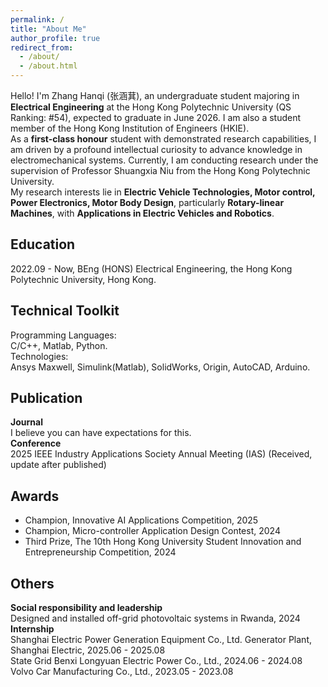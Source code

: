 ```yaml
---
permalink: /
title: "About Me"
author_profile: true
redirect_from: 
  - /about/
  - /about.html
---
```


Hello! I'm Zhang Hanqi (张涵萁), an undergraduate student majoring in **Electrical Engineering** at the Hong Kong Polytechnic University (QS Ranking: #54), expected to graduate in June 2026. I am also a student member of the Hong Kong Institution of Engineers (HKIE).  
As a **first-class honour** student with demonstrated research capabilities, I am driven by a profound intellectual curiosity to advance knowledge in electromechanical systems. Currently, I am conducting research under the supervision of Professor Shuangxia Niu from the Hong Kong Polytechnic University.  
My research interests lie in **Electric Vehicle Technologies, Motor control, Power Electronics, Motor Body Design**, particularly **Rotary-linear Machines**, with **Applications in Electric Vehicles and Robotics**.  

Education
------
2022.09 - Now, BEng (HONS) Electrical Engineering, the Hong Kong Polytechnic University, Hong Kong.  

Technical Toolkit
------
Programming Languages:  
C/C++, Matlab, Python.  
Technologies:  
Ansys Maxwell, Simulink(Matlab), SolidWorks, Origin, AutoCAD, Arduino.  

Publication
------
**Journal**  
I believe you can have expectations for this.  
**Conference**  
2025 IEEE Industry Applications Society Annual Meeting (IAS) (Received, update after published)  

Awards
------
- Champion, Innovative AI Applications Competition, 2025
- Champion, Micro-controller Application Design Contest, 2024
- Third Prize, The 10th Hong Kong University Student Innovation and Entrepreneurship Competition, 2024

Others
------
**Social responsibility and leadership**  
Designed and installed off-grid photovoltaic systems in Rwanda, 2024  
**Internship**  
Shanghai Electric Power Generation Equipment Co., Ltd. Generator Plant, Shanghai Electric, 2025.06 - 2025.08  
State Grid Benxi Longyuan Electric Power Co., Ltd., 2024.06 - 2024.08  
Volvo Car Manufacturing Co., Ltd., 2023.05 - 2023.08  

